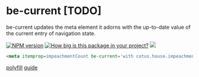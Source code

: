 # be-current [TODO]

be-current updates the meta element it adorns with the up-to-date value of the current entry of navigation state.

[![NPM version](https://badge.fury.io/js/be-current.png)](http://badge.fury.io/js/be-current)
[![How big is this package in your project?](https://img.shields.io/bundlephobia/minzip/be-current?style=for-the-badge)](https://bundlephobia.com/result?p=be-current)
<img src="http://img.badgesize.io/https://cdn.jsdelivr.net/npm/be-current?compression=gzip">

```html
<meta itemprop=impeachmentCount be-current='with cotus.house.impeachmentCount'>
```

[polyfill](https://www.npmjs.com/package/navigation-polyfill)
[guide](https://developer.chrome.com/docs/web-platform/navigation-api)
